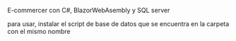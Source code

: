 E-commercer con C#, BlazorWebAsembly y SQL server

para usar, instalar el script de base de datos que se encuentra en la carpeta con el mismo nombre

